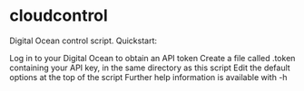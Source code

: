 # cloudcontrol
Digital Ocean control script.  Quickstart:

Log in to your Digital Ocean to obtain an API token
Create a file called .token containing your API key, in the same directory as this script
Edit the default options at the top of the script
Further help information is available with -h 
